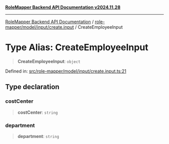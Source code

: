 [**RoleMapper Backend API Documentation v2024.11.28**](../../../../../README.md)

***

[RoleMapper Backend API Documentation](../../../../../modules.md) / [role-mapper/model/input/create.input](../README.md) / CreateEmployeeInput

# Type Alias: CreateEmployeeInput

> **CreateEmployeeInput**: `object`

Defined in: [src/role-mapper/model/input/create.input.ts:21](https://github.com/FlowCraft-AG/RoleMapper/blob/3cef41945a7433078df8de15ae023cbf018d74ba/backend/src/role-mapper/model/input/create.input.ts#L21)

## Type declaration

### costCenter

> **costCenter**: `string`

### department

> **department**: `string`
